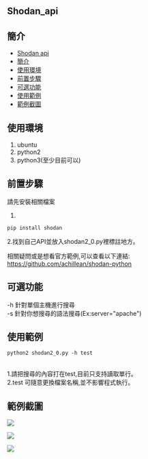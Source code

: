Shodan_api
---

## 簡介
* [Shodan api](#Shodan_api)
* [簡介](##簡介)
* [使用環境](##使用環境)
* [前置步驟](##前置步驟)
* [可選功能](##可選功能)
* [使用範例](##使用範例)
* [範例截圖](##範例截圖)



## 使用環境
1. ubuntu
2. python2
3. python3(至少目前可以)


前置步驟
---
請先安裝相關檔案

1.
```gherkin=
pip install shodan
```

2.找到自己API並放入shodan2_0.py裡標註地方。


相關疑問或是想看官方範例,可以查看以下連結:
https://github.com/achillean/shodan-python
<br/>

可選功能
---
-h 針對單個主機進行搜尋
<br/>
-s 針對你想搜尋的語法搜尋(Ex:server="apache")
<br/>

使用範例
---

```gherkin=
python2 shodan2_0.py -h test
```

<br/>1.請把搜尋的內容打在test,目前只支持讀取單行。
<br/>
2.test 可隨意更換檔案名稱,並不影響程式執行。
<br/>

## 範例截圖

![](https://i.imgur.com/VIvVQiJ.png)

![](https://i.imgur.com/49iwo9c.png)

![](https://i.imgur.com/8d33ZhU.png)
